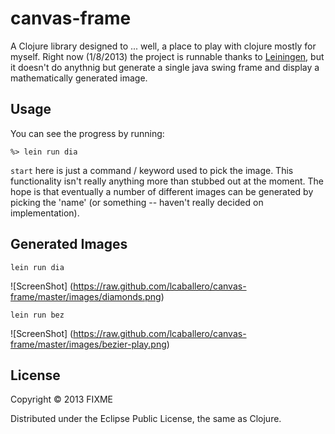 # canvas-frame

A Clojure library designed to ... well, a place to play with clojure
mostly for myself.  Right now (1/8/2013) the project is runnable
thanks to [Leiningen][Leiningen], but it doesn't do anythnig but 
generate a single java swing frame and display a mathematically
generated image.

## Usage

You can see the progress by running:

```
%> lein run dia
```

`start` here is just a command / keyword used to pick the image.  This
functionality isn't really anything more than stubbed out at the moment.
The hope is that eventually a number of different images can be generated
by picking the 'name' (or something -- haven't really decided on
implementation).

## Generated Images

`lein run dia`

![ScreenShot] (https://raw.github.com/lcaballero/canvas-frame/master/images/diamonds.png)

`lein run bez`

![ScreenShot] (https://raw.github.com/lcaballero/canvas-frame/master/images/bezier-play.png)

## License

Copyright © 2013 FIXME

Distributed under the Eclipse Public License, the same as Clojure.

[Leiningen]: https://github.com/technomancy/leiningen "Source Location for Leiningen - Clojure version of Ruby Gem and Bundler"

